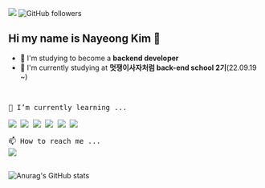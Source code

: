 <a href="https://hits.seeyoufarm.com"><img src="https://hits.seeyoufarm.com/api/count/incr/badge.svg?url=https%3A%2F%2Fgithub.com%2Fkny3037&count_bg=%2379C83D&title_bg=%23555555&icon=&icon_color=%23E7E7E7&title=hits&edge_flat=false"/></a> <img alt="GitHub followers" src="https://img.shields.io/github/followers/kny3037?style=social">

## Hi my name is Nayeong Kim 👋

- 🌱 I'm studying to become a **backend developer**
- 🦁 I'm currently studying at **멋쟁이사자처럼 back-end school 2기**(22.09.19 ~)
<!--
- 😊 I'm preparing my personal **jsp project**
-->

<!--
**kny3037/kny3037** is a ✨ _special_ ✨ repository because its `README.md` (this file) appears on your GitHub profile.

Here are some ideas to get you started:

- 🔭 I’m currently working on ...
- 🌱 I’m currently learning ...
- 👯 I’m looking to collaborate on ...
- 🤔 I’m looking for help with ...
- 💬 Ask me about ...
- 📫 How to reach me: ...
- 😄 Pronouns: ...
- ⚡ Fun fact: ...
-->
<br>

<pre>
🌱 I’m currently learning ...

<a href="https://www.oracle.com/" target="_blank"><img src="https://img.shields.io/badge/Java-007396?style=flat-square&logo=Java&logoColor=white"/></a> <a href="https://spring.io/" target="_blank"><img src="https://img.shields.io/badge/Spring-DB33F?style=flat-square&logo=Spring&logoColor=white"/></a> <a href="https://www.oracle.com/" target="_blank"><img src="https://img.shields.io/badge/Oracle-F80000?style=flat-square&logo=Oracle&logoColor=white"/></a> <a href="https://www.mysql.com/" target="_blank"><img src="https://img.shields.io/badge/MySQL-4479A1?style=flat-square&logo=MySQL&logoColor=white"/></a> <a href="https://code.visualstudio.com/" target="_blank"><img src="https://img.shields.io/badge/VSCode-007ACC?style=flat-square&logo=VSCode&logoColor=white"/></a> <a href="https://visualstudio.microsoft.com/ko/" target="_blank"><img src="https://img.shields.io/badge/C-A8B9CC?style=flat-square&logo=C&logoColor=white"/></a>
</pre>

<pre>
📫 How to reach me ...
<a href="mailto:psi505968@gmail.com" target="_blank"><img src="https://img.shields.io/badge/Gmail-EA4335?style=flat-square&logo=Gmail&logoColor=white"/></a>
 </pre>
 ![Anurag's GitHub stats](https://github-readme-stats.vercel.app/api?username=kny3037&theme=default&show_icons=true)
